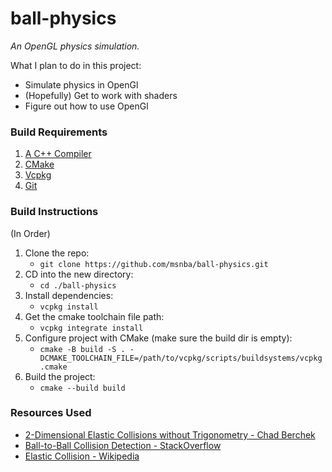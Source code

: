 # ball-physics

_An OpenGL physics simulation._

What I plan to do in this project:

- Simulate physics in OpenGl
- (Hopefully) Get to work with shaders
- Figure out how to use OpenGl

### Build Requirements

1. [A C++ Compiler](https://code.visualstudio.com/docs/languages/cpp#_install-a-compiler)
2. [CMake](https://cmake.org)
3. [Vcpkg](https://vcpkg.io/en)
4. [Git](https://git-scm.com)

### Build Instructions

(In Order)

1. Clone the repo:
   - `git clone https://github.com/msnba/ball-physics.git`
2. CD into the new directory:
   - `cd ./ball-physics`
3. Install dependencies:
   - `vcpkg install`
4. Get the cmake toolchain file path:
   - `vcpkg integrate install`
5. Configure project with CMake (make sure the build dir is empty):
   - `cmake -B build -S . -DCMAKE_TOOLCHAIN_FILE=/path/to/vcpkg/scripts/buildsystems/vcpkg.cmake`
6. Build the project:
   - `cmake --build build`

### Resources Used

- [2-Dimensional Elastic Collisions without Trigonometry - Chad Berchek](https://www.vobarian.com/collisions/2dcollisions2.pdf)
- [Ball-to-Ball Collision Detection - StackOverflow](https://stackoverflow.com/questions/345838/ball-to-ball-collision-detection-and-handling)
- [Elastic Collision - Wikipedia](https://en.wikipedia.org/wiki/Elastic_collision)
